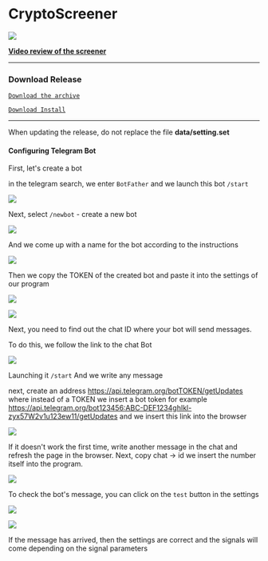 # CryptoScreener

[![](https://raw.githubusercontent.com/alex290/CryptoScreener/main/imghelp/scr_en.png)](https://www.youtube.com/channel/UCiSd7JTmnbap0tVrPlf-Dew)

[**Video review of the screener**](https://youtu.be/5Oa0iQE0sJk "#### **Video review of the screener**")


------------


### Download Release

[`Download the archive`](https://github.com/alex290/CryptoScreener/releases/download/0.3.4-beta/CryptoScreener.zip "`Скачать`")

[`Download Install`](https://github.com/alex290/CryptoScreener/releases/download/0.3.4-beta/CryptoScreener.exe "`Скачать`")

------------


When updating the release, do not replace the file **data/setting.set**


#### Configuring Telegram Bot

First, let's create a bot

in the telegram search, we enter `BotFather` and we launch this bot `/start`

![](https://raw.githubusercontent.com/alex290/CryptoScreener/main/imghelp/bot-001.jpg)

Next, select `/newbot` - create a new bot

![](https://raw.githubusercontent.com/alex290/CryptoScreener/main/imghelp/bot002.png)

And we come up with a name for the bot according to the instructions

![](https://raw.githubusercontent.com/alex290/CryptoScreener/main/imghelp/bot003.png)

Then we copy the TOKEN of the created bot and paste it into the settings of our program

![](https://raw.githubusercontent.com/alex290/CryptoScreener/main/imghelp/bot004.png)

![](https://raw.githubusercontent.com/alex290/CryptoScreener/main/imghelp/bot005_en.png)

Next, you need to find out the chat ID where your bot will send messages.

To do this, we follow the link to the chat Bot

![](https://raw.githubusercontent.com/alex290/CryptoScreener/main/imghelp/bot006.png)

Launching it `/start` And we write any message

next, create an address https://api.telegram.org/botTOKEN/getUpdates where instead of a TOKEN we insert a bot token for example https://api.telegram.org/bot123456:ABC-DEF1234ghIkl-zyx57W2v1u123ew11/getUpdates and we insert this link into the browser

![](https://raw.githubusercontent.com/alex290/CryptoScreener/main/imghelp/bot007.png)

If it doesn't work the first time, write another message in the chat and refresh the page in the browser. Next, copy chat -> id we insert the number itself into the program.

![](https://raw.githubusercontent.com/alex290/CryptoScreener/main/imghelp/bot008_en.png)

To check the bot's message, you can click on the `test` button in the settings

![](https://raw.githubusercontent.com/alex290/CryptoScreener/main/imghelp/bot009_en.png)

![](https://raw.githubusercontent.com/alex290/CryptoScreener/main/imghelp/bot010.png)

If the message has arrived, then the settings are correct and the signals will come depending on the signal parameters
